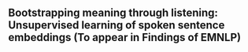 ## **Bootstrapping meaning through listening: Unsupervised learning of spoken sentence embeddings**   (To appear in Findings of EMNLP)


